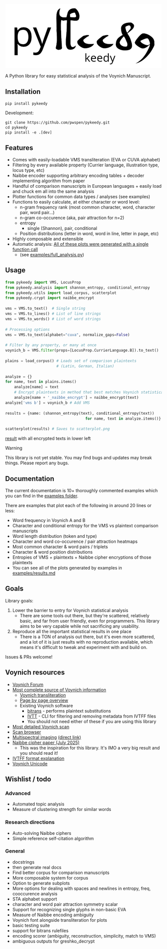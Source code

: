<p align="center">
  <img src="assets/logo.png" />
</p>

A Python library for easy statistical analysis of the Voynich Manuscript.

## Installation
```
pip install pykeedy
```

Development:
```
git clone https://github.com/pwspen/pykeedy.git
cd pykeedy
pip install -e .[dev]
```

## Features
- Comes with easily-loadable VMS transliteration (EVA or CUVA alphabet)
- Filtering by every available property (Currier language, illustration type, locus type, etc)
- Naibbe encoder supporting arbitrary encoding tables + decoder implementing algorithm from paper
- Handful of comparison manuscripts in European languages + easily load and chuck em all into the same analysis
- Plotter functions for common data types / analyses (see examples)
- Functions to easily calculate, at either character or word level:
    - n-gram frequency rank (most common character, word, character pair, word pair...)
    - n-gram co-occurence (aka, pair attraction for n=2)
    - entropy
        - single (Shannon), pair, conditional
    - Position distributions (letter in word, word in line, letter in page, etc)
- Highly composable and extensible
- Automatic analysis: [All of these plots were generated with a single function call](/analysis_summary.md) 
    - (see [examples/full_analysis.py](examples/full_analysis.py))

## Usage
```python
from pykeedy import VMS, LocusProp
from pykeedy.analysis import shannon_entropy, conditional_entropy
from pykeedy.utils import load_corpus, scatterplot
from pykeedy.crypt import naibbe_encrypt

vms = VMS.to_text()  # Single string
vms = VMS.to_lines() # List of line strings
vms = VMS.to_words() # List of word strings

# Processing options
vms = VMS.to_text(alphabet="cuva", normalize_gaps=False)

# Filter by any property, or many at once
voynich_b = VMS.filter(props=[LocusProp.CurrierLanguage.B]).to_text()

plains = load_corpus() # Loads set of comparison plaintexts 
                       # (Latin, German, Italian)

analyze = {}
for name, text in plains.items()
    analyze[name] = text
    # Encrypt plaintexts in method that best matches Voynich statistically
    analyze[name + '_naibbe_encrypt'] = naibbe_encrypt(text)
analyze['vms b'] = voynich_b # Add VMS

results = {name: (shannon_entropy(text), conditional_entropy(text))
                                    for name, text in analyze.items()}

scatterplot(results) # Saves to scatterplot.png
```
[result](/examples/results/encrypted_entropy.png) with all encrypted texts in lower left

> [!WARNING] 
> This library is not yet stable. You may find bugs and updates may break things. Please report any bugs.

## Documentation
The current documentation is 10+ thoroughly commented examples which you can find in the [examples folder](examples/).

There are examples that plot each of the following in around 20 lines or less:
- Word frequency in Voynich A and B
- Character and conditional entropy for the VMS vs plaintext comparison manuscripts
- Word length distribution (token and type)
- Character and word co-occurence / pair attraction heatmaps
- Most common character & word pairs / triplets
- Character & word position distributions
- Entropies of VMS + plaintexts + Naibbe cipher encryptions of those plaintexts
- You can see all of the plots generated by examples in [examples/results.md](examples/results.md)

## Goals
Library goals:
1. Lower the barrier to entry for Voynich statistical analysis
    - There are some tools out there, but they're scattered, relatively basic, and far from user friendly, even for programmers. This library aims to be very capable while not sacrificing any usability.
2. Reproduce all the important statistical results in one place
    - There is a TON of analysis out there, but it's even more scattered, and a lot of it is just results with no reproduction available, which means it's difficult to tweak and experiment with and build on.

Issues & PRs welcome!

## Voynich resources
- [Voynich Forum](https://www.voynich.ninja/)
- [Most complete source of Voynich information](https://www.voynich.nu/)
    - [Voynich transliteration](https://www.voynich.nu/transcr.html)
    - [Page by page overview](http://voynich.nu/q01/index.html)
    - Existing Voynich software
        - [bitrans](http://www.voynich.nu/software/bitrans/Bitrans_manual.pdf) - performs plaintext substitutions
        - [IVTT](http://voynich.nu/software/ivtt/IVTT_manual.pdf) - CLI for filtering and removing metadata from IVTFF files
        - You should not need either of these if you are using this library
- [Most detailed Voynich scan](https://collections.library.yale.edu/catalog/2002046)
- [Scan browser](https://www.voynich.ninja/browser/default.cfm?v=1006075&r=1006082)
- [Multispectral imaging](https://manuscriptroadtrip.wordpress.com/2024/09/08/multispectral-imaging-and-the-voynich-manuscript/) [(direct link)](https://drive.google.com/drive/folders/1mNQGKQDSCR4M_c2M2JrsU5soghvYwMig)
- [Naibbe cipher paper (July 2025)](https://www.dropbox.com/scl/fo/2b39zi1f77tr9mc9p80rt/ADwDDHsLNG7WtT6O0sbN5_4?download=true&e=4&from_auth=login&preview=20250724+Naibbe+Cipher+Paper+Latest+Version.pdf&rlkey=5ap828aun23thr9pvznguzgor&st=88np74hd&dl=0)
    - This was the inspiration for this library. It's IMO a very big result and you should read it!
- [IVTFF format explanation](https://www.voynich.nu/software/ivtt/IVTFF_format.pdf)
- [Voynich Unicode](https://www.kreativekorp.com/software/fonts/voynich/)

## Wishlist / todo
### Advanced
- Automated topic analysis
- Measure of clustering strength for similar words
### Research directions
- Auto-solving Naibbe ciphers
- Simple reference self-citation algorithm
### General
- docstrings
- then generate real docs
- Find better corpus for comparison manuscripts
- More composable system for corpus
- Option to generate subplots
- More options for dealing with spaces and newlines in entropy, freq, cooccurence analysis
- STA alphabet support
- character and word pair attraction symmetry scalar
- Support for recognizing single glyphs in non-basic EVA
- Measure of Naibbe encoding ambiguity
- Voynich font alongside transliteration for plots
- basic testing suite
- support for bitrans rulefiles
- encoding scorer (ambiguity, reconstruction, simplicity, match to VMS)
- ambiguous outputs for greshko_decrypt
